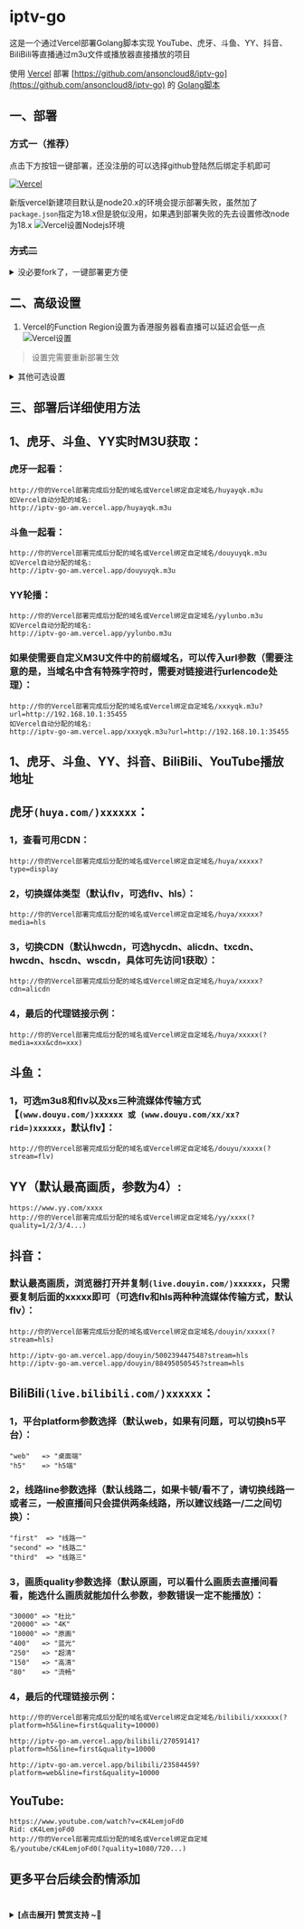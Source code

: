 # iptv-go
这是一个通过Vercel部署Golang脚本实现 YouTube、虎牙、斗鱼、YY、抖音、BiliBili等直播通过m3u文件或播放器直接播放的项目

使用 [Vercel](https://vercel.com/) 部署 [https://github.com/ansoncloud8/iptv-go](https://github.com/ansoncloud8/iptv-go) 的 [Golang脚本](https://github.com/ansoncloud8/iptv-go/tree/main/liveurls)


## 一、部署

### 方式一（推荐）

点击下方按钮一键部署，还没注册的可以选择github登陆然后绑定手机即可

[![Vercel](https://vercel.com/button)](https://vercel.com/import/project?template=https://github.com/ansoncloud8/iptv-go)

新版vercel新建项目默认是node20.x的环境会提示部署失败，虽然加了`package.json`指定为18.x但是貌似没用，如果遇到部署失败的先去设置修改node为18.x
![Vercel设置Nodejs环境](.github/asserts/nodejs.png)

### ~~方式二~~

<details>
<summary>没必要fork了，一键部署更方便</summary>
1. Fork项目到自己的仓库
2. 在Vercel创建Project并选择`iptv-go`
3. Build&Deploy
4. Enjoy~
</details>

## 二、高级设置
 1. Vercel的Function Region设置为香港服务器看直播可以延迟会低一点
 ![Vercel设置](.github/asserts/region.png)
 > 设置完需要重新部署生效

<details>
<summary>其他可选设置</summary>

 1. Vercel分配的子域名访问有困难的话可以自定义域名`CNAME`到[cname-china.vercel-dns.com](cname-china.vercel-dns.com)
 > 非必要步骤且需要有自己的域名

 2. 设置Vercel的环境变量`LIVE_URL`可以替换返回的m3u直播链接，就不用通过请求连接的`url`参数设置了
 > 非必要步骤
 >
 > 例如设置环境变量为: `https://www.baidu.com/live`
 > ![环境变量设置](.github/asserts/env.png)
 > 返回文件的效果
 > ![环境变量设置](.github/asserts/envDemo.png)
 > 
 > 优先级：链接的`url`参数 > 环境变量`LIVE_URL` > 默认域名
</details>


## 三、部署后详细使用方法
## **1、虎牙、斗鱼、YY实时M3U获取：**
### 虎牙一起看：
```
http://你的Vercel部署完成后分配的域名或Vercel绑定自定域名/huyayqk.m3u
如Vercel自动分配的域名:
http://iptv-go-am.vercel.app/huyayqk.m3u
```
### 斗鱼一起看：
```
http://你的Vercel部署完成后分配的域名或Vercel绑定自定域名/douyuyqk.m3u
如Vercel自动分配的域名:
http://iptv-go-am.vercel.app/douyuyqk.m3u
```
### YY轮播：
```
http://你的Vercel部署完成后分配的域名或Vercel绑定自定域名/yylunbo.m3u
如Vercel自动分配的域名:
http://iptv-go-am.vercel.app/yylunbo.m3u
```
### 如果使需要自定义M3U文件中的前缀域名，可以传入url参数（需要注意的是，当域名中含有特殊字符时，需要对链接进行urlencode处理）：
```
http://你的Vercel部署完成后分配的域名或Vercel绑定自定域名/xxxyqk.m3u?url=http://192.168.10.1:35455
如Vercel自动分配的域名:
http://iptv-go-am.vercel.app/xxxyqk.m3u?url=http://192.168.10.1:35455
```

## **1、虎牙、斗鱼、YY、抖音、BiliBili、YouTube播放地址**

## **虎牙`(huya.com/)xxxxxx`：**  
### 1，查看可用CDN：
```
http://你的Vercel部署完成后分配的域名或Vercel绑定自定域名/huya/xxxxx?type=display
```
### 2，切换媒体类型（默认flv，可选flv、hls）： 
```
http://你的Vercel部署完成后分配的域名或Vercel绑定自定域名/huya/xxxxx?media=hls
```
### 3，切换CDN（默认hwcdn，可选hycdn、alicdn、txcdn、hwcdn、hscdn、wscdn，具体可先访问1获取）：
```
http://你的Vercel部署完成后分配的域名或Vercel绑定自定域名/huya/xxxxx?cdn=alicdn
```
### 4，最后的代理链接示例：
```
http://你的Vercel部署完成后分配的域名或Vercel绑定自定域名/huya/xxxxx(?media=xxx&cdn=xxx)
```

## **斗鱼：**
### 1，可选m3u8和flv以及xs三种流媒体传输方式【`(www.douyu.com/)xxxxxx 或 (www.douyu.com/xx/xx?rid=)xxxxxx`，默认flv】：
```
http://你的Vercel部署完成后分配的域名或Vercel绑定自定域名/douyu/xxxxx(?stream=flv)
```

## **YY（默认最高画质，参数为4）:**
```
https://www.yy.com/xxxx
http://你的Vercel部署完成后分配的域名或Vercel绑定自定域名/yy/xxxx(?quality=1/2/3/4...)
```

## **抖音：**
### 默认最高画质，浏览器打开并复制`(live.douyin.com/)xxxxxx`，只需要复制后面的xxxxx即可（可选flv和hls两种种流媒体传输方式，默认flv）：
```
http://你的Vercel部署完成后分配的域名或Vercel绑定自定域名/douyin/xxxxx(?stream=hls)

http://iptv-go-am.vercel.app/douyin/500239447548?stream=hls
http://iptv-go-am.vercel.app/douyin/88495050545?stream=hls

```

## **BiliBili`(live.bilibili.com/)xxxxxx`：**
### 1，平台platform参数选择（默认web，如果有问题，可以切换h5平台）：
```
"web"   => "桌面端"
"h5"    => "h5端"
```
### 2，线路line参数选择（默认线路二，如果卡顿/看不了，请切换线路一或者三，一般直播间只会提供两条线路，所以建议线路一/二之间切换）：
```
"first"  => "线路一"
"second" => "线路二"
"third"  => "线路三"
```
### 3，画质quality参数选择（默认原画，可以看什么画质去直播间看看，能选什么画质就能加什么参数，参数错误一定不能播放）：
```
"30000" => "杜比"
"20000" => "4K"
"10000" => "原画"
"400"   => "蓝光"
"250"   => "超清"
"150"   => "高清"
"80"    => "流畅"
```
### 4，最后的代理链接示例：
```
http://你的Vercel部署完成后分配的域名或Vercel绑定自定域名/bilibili/xxxxxx(?platform=h5&line=first&quality=10000)

http://iptv-go-am.vercel.app/bilibili/27059141?platform=h5&line=first&quality=10000

http://iptv-go-am.vercel.app/bilibili/23584459?platform=web&line=first&quality=10000
```

## **YouTube:**
```
https://www.youtube.com/watch?v=cK4LemjoFd0
Rid: cK4LemjoFd0
http://你的Vercel部署完成后分配的域名或Vercel绑定自定域名/youtube/cK4LemjoFd0(?quality=1080/720...)
```

## 更多平台后续会酌情添加

 # 
<details><summary><strong> [点击展开] 赞赏支持 ~🧧</strong></summary>
*我非常感谢您的赞赏和支持，它们将极大地激励我继续创新，持续产生有价值的工作。*
  
- **TRC20:** `TWTxUyay6QJN3K4fs4kvJTT8Zfa2mWTwDD`
  
</details>

